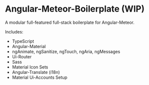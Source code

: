 # Angular-Meteor-Boilerplate (WIP)

A modular full-featured full-stack boilerplate for Angular-Meteor.

Includes:
* TypeScript
* Angular-Material
* ngAnimate, ngSanitize, ngTouch, ngAria, ngMessages
* Ui-Router
* Sass
* Material Icon Sets
* Angular-Translate (i18n)
* Material Ui-Accounts Setup